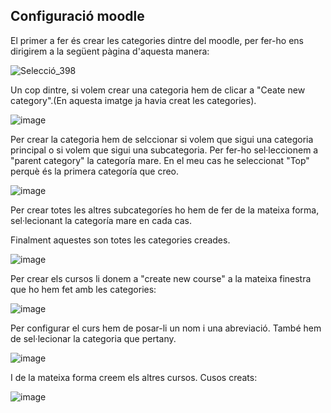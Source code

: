 ## Configuració moodle

El primer a fer és crear les categories dintre del moodle, per fer-ho ens dirigirem a la següent pàgina d'aquesta manera:

![Selecció_398](https://user-images.githubusercontent.com/114423111/205714299-433b9f9d-c1c3-47dd-874a-a61fe304227d.png)

Un cop dintre, si volem crear una categoria hem de clicar a "Ceate new category".(En aquesta imatge ja havia creat les categories).

![image](https://user-images.githubusercontent.com/114423111/207116437-a2e1d247-ff73-4a06-a220-884b7055f5f4.png)

Per crear la categoria hem de selccionar si volem que sigui una categoria principal o si volem que sigui una subcategoria. Per fer-ho sel·leccionem a "parent category" la categoría mare. En el meu cas he seleccionat "Top" perquè és la primera categoría que creo.

![image](https://user-images.githubusercontent.com/114423111/207117177-90e7c818-0f2b-4da2-a281-17800e4e6c78.png)

Per crear totes les altres subcategoríes ho hem de fer de la mateixa forma, sel·lecionant la categoría mare en cada cas.

Finalment aquestes son totes les categories creades.

![image](https://user-images.githubusercontent.com/114423111/207121709-f8ce1900-9e0a-41ce-a95e-21e8d8962632.png)

Per crear els cursos li donem a "create new course" a la mateixa finestra que ho hem fet amb les categories:

![image](https://user-images.githubusercontent.com/114423111/207120692-5b5af795-34ea-4f99-8b66-97649b5f605f.png)

Per configurar el curs hem de posar-li un nom i una abreviació. També hem de sel·lecionar la categoria que pertany.

![image](https://user-images.githubusercontent.com/114423111/207121421-f3d63c14-4243-4146-9d49-850f1a9f30da.png)

I de la mateixa forma creem els altres cursos.
Cusos creats:

![image](https://user-images.githubusercontent.com/114423111/207122166-37a0fb85-520b-4784-a162-717dca699e6e.png)


